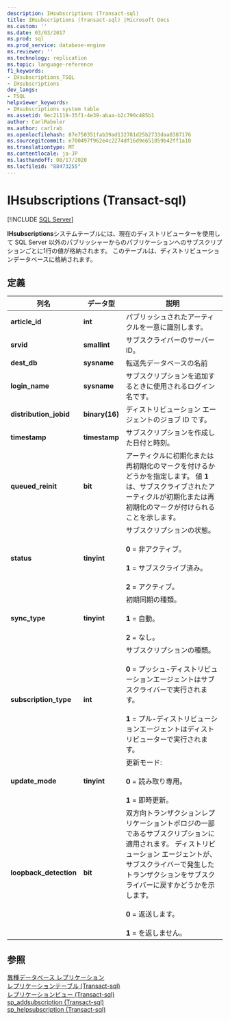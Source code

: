 ```yaml
---
description: IHsubscriptions (Transact-sql)
title: IHsubscriptions (Transact-sql) |Microsoft Docs
ms.custom: ''
ms.date: 03/03/2017
ms.prod: sql
ms.prod_service: database-engine
ms.reviewer: ''
ms.technology: replication
ms.topic: language-reference
f1_keywords:
- IHsubscriptions_TSQL
- IHsubscriptions
dev_langs:
- TSQL
helpviewer_keywords:
- IHsubscriptions system table
ms.assetid: 9ec21119-35f1-4e39-abaa-b2c790c485b1
author: CarlRabeler
ms.author: carlrab
ms.openlocfilehash: 87e750351fab39ad132781d25b2733daa8387176
ms.sourcegitcommit: e700497f962e4c2274df16d9e651059b42ff1a10
ms.translationtype: MT
ms.contentlocale: ja-JP
ms.lasthandoff: 08/17/2020
ms.locfileid: "88473255"
---
```

# <a name="ihsubscriptions-transact-sql"></a>IHsubscriptions (Transact-sql)
[!INCLUDE [SQL Server](../../includes/applies-to-version/sqlserver.md)]

  **IHsubscriptions**システムテーブルには、現在のディストリビューターを使用して SQL Server 以外のパブリッシャーからのパブリケーションへのサブスクリプションごとに1行の値が格納されます。 このテーブルは、ディストリビューションデータベースに格納されます。  
  
## <a name="definition"></a>定義  
  
|列名|データ型|説明|  
|-----------------|---------------|-----------------|  
|**article_id**|**int**|パブリッシュされたアーティクルを一意に識別します。|  
|**srvid**|**smallint**|サブスクライバーのサーバー ID。|  
|**dest_db**|**sysname**|転送先データベースの名前|  
|**login_name**|**sysname**|サブスクリプションを追加するときに使用されるログイン名です。|  
|**distribution_jobid**|**binary(16)**|ディストリビューション エージェントのジョブ ID です。|  
|**timestamp**|**timestamp**|サブスクリプションを作成した日付と時刻。|  
|**queued_reinit**|**bit**|アーティクルに初期化または再初期化のマークを付けるかどうかを指定します。 値 **1** は、サブスクライブされたアーティクルが初期化または再初期化のマークが付けられることを示します。|  
|**status**|**tinyint**|サブスクリプションの状態。<br /><br /> **0** = 非アクティブ。<br /><br /> **1** = サブスクライブ済み。<br /><br /> **2** = アクティブ。|  
|**sync_type**|**tinyint**|初期同期の種類。<br /><br /> **1** = 自動。<br /><br /> **2** = なし。|  
|**subscription_type**|**int**|サブスクリプションの種類。<br /><br /> **0** = プッシュ-ディストリビューションエージェントはサブスクライバーで実行されます。<br /><br /> **1** = プル-ディストリビューションエージェントはディストリビューターで実行されます。|  
|**update_mode**|**tinyint**|更新モード:<br /><br /> **0** = 読み取り専用。<br /><br /> **1** = 即時更新。|  
|**loopback_detection**|**bit**|双方向トランザクションレプリケーショントポロジの一部であるサブスクリプションに適用されます。 ディストリビューション エージェントが、サブスクライバーで発生したトランザクションをサブスクライバーに戻すかどうかを示します。<br /><br /> **0** = 返送します。<br /><br /> **1** = を返しません。|  
  
## <a name="see-also"></a>参照  
 [異種データベース レプリケーション](../../relational-databases/replication/non-sql/heterogeneous-database-replication.md)   
 [レプリケーションテーブル &#40;Transact-sql&#41;](../../relational-databases/system-tables/replication-tables-transact-sql.md)   
 [レプリケーションビュー &#40;Transact-sql&#41;](../../relational-databases/system-views/replication-views-transact-sql.md)   
 [sp_addsubscription &#40;Transact-sql&#41;](../../relational-databases/system-stored-procedures/sp-addsubscription-transact-sql.md)   
 [sp_helpsubscription &#40;Transact-sql&#41;](../../relational-databases/system-stored-procedures/sp-helpsubscription-transact-sql.md)  
  
  
